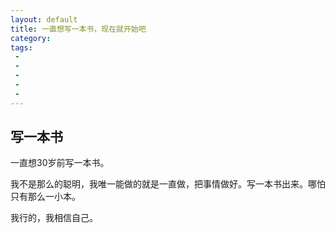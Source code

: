```yaml
---
layout: default
title: 一直想写一本书，现在就开始吧
category: 
tags: 
 - 
 - 
 - 
 - 
 - 
---
```


## 写一本书 ##

一直想30岁前写一本书。

我不是那么的聪明，我唯一能做的就是一直做，把事情做好。写一本书出来。哪怕只有那么一小本。

我行的，我相信自己。